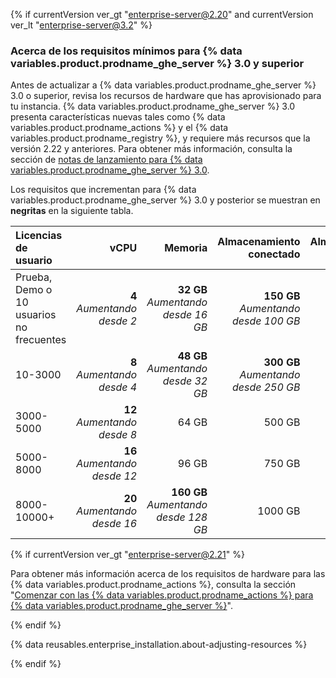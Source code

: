 {% if currentVersion ver_gt "enterprise-server@2.20" and currentVersion ver_lt "enterprise-server@3.2" %}

### Acerca de los requisitos mínimos para {% data variables.product.prodname_ghe_server %} 3.0 y superior

Antes de actualizar a {% data variables.product.prodname_ghe_server %} 3.0 o superior, revisa los recursos de hardware que has aprovisionado para tu instancia. {% data variables.product.prodname_ghe_server %} 3.0 presenta características nuevas tales como {% data variables.product.prodname_actions %} y el {% data variables.product.prodname_registry %}, y requiere más recursos que la versión 2.22 y anteriores. Para obtener más información, consulta la sección de [notas de lanzamiento para {% data variables.product.prodname_ghe_server %} 3.0](/enterprise-server@3.0/admin/release-notes).

Los requisitos que incrementan para {% data variables.product.prodname_ghe_server %} 3.0 y posterior se muestran en **negritas** en la siguiente tabla.

| Licencias de usuario                     |                                     vCPU |                                          Memoria |                         Almacenamiento conectado | Almacenamiento raíz |
|:---------------------------------------- | ----------------------------------------:| ------------------------------------------------:| ------------------------------------------------:| -------------------:|
| Prueba, Demo o 10 usuarios no frecuentes |   **4**<br/>_Aumentando desde 2_ |   **32 GB**<br/>_Aumentando desde 16 GB_ | **150 GB**<br/>_Aumentando desde 100 GB_ |              200 GB |
| 10-3000                                  |   **8**<br/>_Aumentando desde 4_ |   **48 GB**<br/>_Aumentando desde 32 GB_ | **300 GB**<br/>_Aumentando desde 250 GB_ |              200 GB |
| 3000-5000                                |  **12**<br/>_Aumentando desde 8_ |                                            64 GB |                                           500 GB |              200 GB |
| 5000-8000                                | **16**<br/>_Aumentando desde 12_ |                                            96 GB |                                           750 GB |              200 GB |
| 8000-10000+                              | **20**<br/>_Aumentando desde 16_ | **160 GB**<br/>_Aumentando desde 128 GB_ |                                          1000 GB |              200 GB |

{% if currentVersion ver_gt "enterprise-server@2.21" %}

Para obtener más información acerca de los requisitos de hardware para las {% data variables.product.prodname_actions %}, consulta la sección "[Comenzar con las {% data variables.product.prodname_actions %} para {% data variables.product.prodname_ghe_server %}](/admin/github-actions/getting-started-with-github-actions-for-github-enterprise-server#review-hardware-considerations)".

{% endif %}

{% data reusables.enterprise_installation.about-adjusting-resources %}

{% endif %}
